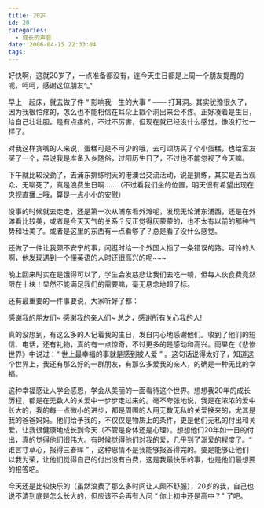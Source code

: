 ```yaml
---
title: 20岁
id: 20
categories:
  - 成长的声音
date: 2006-04-15 22:33:04
tags:
---
```


好快啊，这就20岁了，一点准备都没有，连今天生日都是上周一个朋友提醒的呢，呵呵，感谢这位朋友^_^

早上一起床，就去做了件 “ 影响我一生的大事 ” —— 打耳洞。其实犹豫很久了，因为我很怕疼的，怎么也不能相信在耳朵上戳个洞出来会不疼。正好凑着是生日，给自己壮壮胆。是有点疼的，不过不厉害，但现在就已经没什么感觉，像没打过一样了。

对我这样贪嘴的人来说，蛋糕可是不可少的哦，去可颂坊买了个小蛋糕，也给室友买了一个，虽说我是准备入乡随俗，过阳历生日了，不过也不能忽视了今天嘛。

下午就比较没劲了，去浦东排练明天的港澳台交流活动，说是排练，其实是去当观众，无聊死了，真是浪费生日啊……（不过看我们坐的位置，明天很有希望出现在央视直播上哦，算是一点小小的安慰）

没事的时候就去走走，还是第一次从浦东看外滩呢，发现无论浦东浦西，还是在外滩看比较美，或者是今天天气的关系？反正觉得灰蒙蒙的，也不太有以前的那种气势和壮美了。或者是这里的东西有一点看够了？总是看了没什么感觉。

还做了一件让我颇不安宁的事，闲逛时给一个外国人指了一条错误的路。可怜的人啊，他发现遇到一个懂英语的人时还很高兴的呢~~~

晚上回来时实在是饿得可以了，学生会发慈悲让我们去吃一顿，但每人伙食费竟然限在十块！显然不能满足我们的需要嘛，毫无悬念地超了标。

还有最重要的一件事要说，大家听好了都：

感谢我的朋友们~
感谢我的亲人们~
总之，感谢所有关心我的人!

真的没想到，有这么多的人记着我的生日，发自内心地感谢他们。收到了他们的短信、电话，还有礼物，真的有一点惊奇，不过更多的是感动和高兴。雨果在《悲惨世界》中说过：“ 世上最幸福的事就是感到被人爱 ” 。这句话说得太好了，知道这个世界上，我还有那么好的一群朋友，有那么多爱我的亲人，的确是一种无比的幸福。

这种幸福感让人学会感恩，学会从美丽的一面看待这个世界。想想我20年的成长历程，都是在无数人的关爱中一步步走过来的。毫不夸张地说，我是在浓浓的爱中长大的，我的每一点微小的进步，都是周围的人用无数无私的关爱换来的，尤其是我的爸爸妈妈。他们给予我的，不仅仅是物质上的条件，更是他们无私的付出和关爱，让我很健康地成长到今天（不管是身体还是心理）。想想他们20年如一日的付出，真的觉得他们很伟大。有时候觉得他们对我的爱，几乎到了溺爱的程度了。“ 谁言寸草心，报得三春晖 ” ，这种恩情不是我能够报答得完的。要是能够让他们以我为荣，让他们觉得自己的付出没有白费，这是我最快乐的事，也是他们最想要的报答吧。

今天还是比较快乐的（虽然浪费了那么多时间让人颇不舒服），20岁的我，自己也说不清到底是怎么长大的，但应该不会再有人问 “ 你上初中还是高中？” 了吧。
